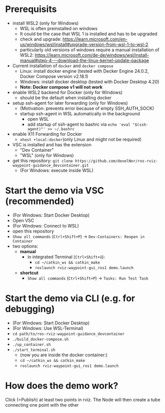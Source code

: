 # Prerequisits
- install WSL2 (only for Windows)
    - WSL is often preinstalled on windows
    - It could be the case that WSL 1 is installed and has to be upgraded
    - check and upgrade: https://learn.microsoft.com/en-us/windows/wsl/install#upgrade-version-from-wsl-1-to-wsl-2
    - particularly old versions of windows require a manual installation of WSL2: https://learn.microsoft.com/de-de/windows/wsl/install-manual#step-4---download-the-linux-kernel-update-package
- Current installation of `docker` and `docker compose`
    - Linux: install docker engine (tested with Decker Engine 24.0.2, Docker Compose version v2.18.1)
    - Windows: install docker desktop (tested with Docker Desktop 4.20)
    - **Note: Docker compose v1 will not work**
- enable WSL2 backend for Docker (only for Windows)
    - should be the default when installing docker
- setup ssh-agent for later forwarding (only for Windows)
    - (Motivation: prevents error because of empty SSH_AUTH_SOCK)
    - startup ssh-agent in WSL automatically in the background
        - open WSL
        - add startup of ssh-agent to bashrc via `echo 'eval "$(ssh-agent)"' >> ~/.bashrc`
- enable X11 Forwarding for Docker
    - `xhost +local:docker`(only Linux and might not be required)
- VSC is installed and has the extension 
    - "Dev Container"
    - "WSL" (only for Windows)
- get this repository: `git clone https://github.com/develNor/ros-rviz-waypoint-guidance_devcontainer.git` 
    - (For Windows: execute inside WSL)

# Start the demo via VSC (recommended)
- (For Windows: Start Docker Desktop)
- Open VSC
- (For Windows: Connect to WSL)
- open this repository
- `Show all commands` (`Ctrl+Shift+P`) -> `Dev-Containers: Reopen in Container`
- two options:
    - **manual**    
        - in integrated Terminal (`Ctrl+Shift+ö`):
            - `cd ~/catkin_ws && catkin_make`
            - `roslaunch rviz-waypoint-gui_ros1 demo.launch`
    - **shortcut**
        - `Show all commands` (`Ctrl+Shift+P`) -> `Tasks: Run Test Task`

# Start the demo via CLI (e.g. for debugging)
- (For Windows: Start Docker Desktop)
- (For Windows: Use WSL-Terminal)
- `cd path/to/ros-rviz-waypoint-guidance_devcontainer`
- `./build_docker-compose.sh`
- `./up_container.sh`
- `./start_terminal.sh`
    - (now you are inside the docker container:)
    - `cd ~/catkin_ws && catkin_make`
    - `roslaunch rviz-waypoint-gui_ros1 demo.launch`

# How does the demo work?
Click (=Publish) at least two points in rviz. The Node will then create a tube connecting one point with the other
